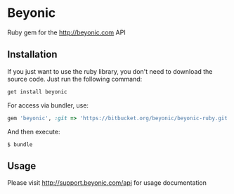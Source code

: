 # Beyonic

Ruby gem for the http://beyonic.com API

## Installation

If you just want to use the ruby library, you don't need to download the source code. Just run the following command:
```ruby
get install beyonic
```

For access via bundler, use:

```ruby
gem 'beyonic', :git => 'https://bitbucket.org/beyonic/beyonic-ruby.git'
```

And then execute:

    $ bundle

## Usage

Please visit http://support.beyonic.com/api for usage documentation